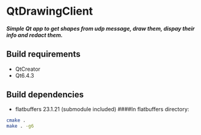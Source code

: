 # QtDrawingClient
#### _Simple Qt app to get shapes from udp message, draw them, dispay their info and redact them._

## Build requirements
- QtCreator
- Qt6.4.3

## Build dependencies
- flatbuffers 23.1.21 (submodule included)
####In flatbuffers directory:
```sh
cmake .
make . -g6
```
